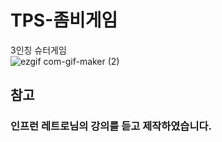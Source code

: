 # TPS-좀비게임
3인칭 슈터게임<br>
![ezgif com-gif-maker (2)](https://user-images.githubusercontent.com/73065398/212544628-e8b7254a-7725-44a4-9229-d2e547360974.gif)
## 참고
### 인프런 레트로님의 강의를 듣고 제작하였습니다.
